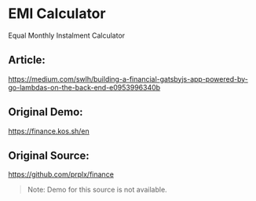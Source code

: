 # EMI Calculator

Equal Monthly Instalment Calculator

## Article:

https://medium.com/swlh/building-a-financial-gatsbyjs-app-powered-by-go-lambdas-on-the-back-end-e0953996340b

## Original Demo:
https://finance.kos.sh/en

## Original Source:

https://github.com/prplx/finance


> Note: Demo for this source is not available.
